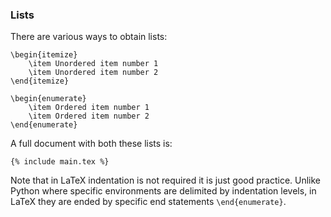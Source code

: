 ### Lists

There are various ways to obtain lists:

```language-latex
\begin{itemize}
	\item Unordered item number 1
	\item Unordered item number 2
\end{itemize}
```

```language-latex
\begin{enumerate}
	\item Ordered item number 1
	\item Ordered item number 2
\end{enumerate}
```

A full document with both these lists is:

```language-latex
{% include main.tex %}
```

Note that in LaTeX indentation is not required it is just good practice. Unlike
Python where specific environments are delimited by indentation levels, in
LaTeX they are ended by specific end statements `\end{enumerate}`.
